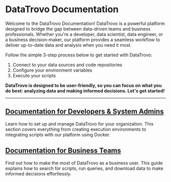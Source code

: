 # DataTrovo Documentation

Welcome to the DataTrovo Documentation! DataTrovo is a powerful platform designed to bridge the gap between data-driven teams and business professionals. Whether you're a developer, data scientist, data engineer, or a business decision-maker, our platform provides a seamless workflow to deliver up-to-date data and analysis when you need it most.

Follow the simple 3-step process below to get started with DataTrovo:

1. Connect to your data sources and code repositories
2. Configure your environment variables
3. Execute your scripts

**DataTrovo is designed to be user-friendly, so you can focus on what you do best: analyzing data and making informed decisions. Let's get started!**

---

## [Documentation for Developers & System Admins](developer.md)
Learn how to set up and manage DataTrovo for your organization. This section covers everything from creating execution environments to integrating scripts with our platform using Docker.

## [Documentation for Business Teams](business_users.md)
Find out how to make the most of DataTrovo as a business user. This guide explains how to search for scripts, run queries, and download data to make informed decisions effortlessly.

